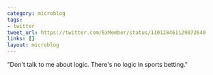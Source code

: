 ```yaml
---
category: microblog
tags:
- twitter
tweet_url: https://twitter.com/ExMember/status/110128461129072640
links: []
layout: microblog
---
```

"Don't talk to me about logic. There's no logic in sports betting."
